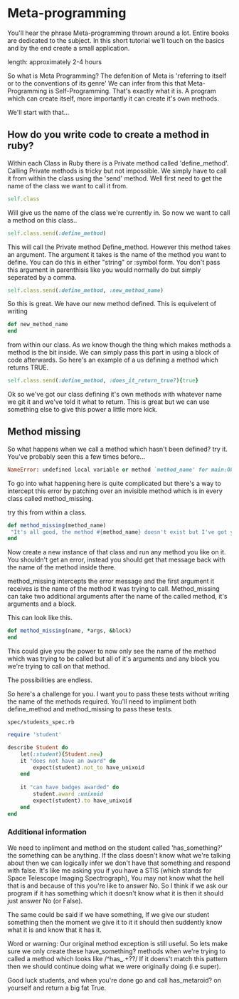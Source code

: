 # Meta-programming

You'll hear the phrase Meta-programming thrown around a lot. Entire books are dedicated to the subject. 
In this short tutorial we'll touch on the basics and by the end create a small application.

length: approximately 2-4 hours

So what is Meta Programming? The defenition of Meta is 'referring to itself or to the conventions of its genre' 
We can infer from this that Meta-Programming is Self-Programming. That's exactly what it is. A program which can create itself, more importantly it can create it's own methods. 

We'll start with that...

## How do you write code to create a method in ruby?

Within each Class in Ruby there is a Private method called 'define_method'. Calling Private methods is tricky but not impossible. We simply have to call it from within the class using the 'send' method. Well first need to get the name of the class we want to call it from. 

```ruby
self.class
```

Will give us the name of the class we're currently in. So now we want to call a method on this class..

```ruby
self.class.send(:define_method)
```

This will call the Private method Define_method. However this method takes an argument. The argument it takes is the name of the method you want to define. You can do this in either "string" or :symbol form. You don't pass this argument in parenthisis like you would normally do but simply seperated by a comma. 

```ruby
self.class.send(:define_method, :new_method_name)
```

So this is great. We have our new method defined. This is equivelent of writing 

```ruby
def new_method_name
end
```
from within our class. As we know though the thing which makes methods a method is the bit inside. We can simply pass this part in using a block of code afterwards. So here's an example of a us defining a method which returns TRUE. 

```ruby
self.class.send(:define_method, :does_it_return_true?){true}
```

Ok so we've got our class defining it's own methods with whatever name we git it and we've told it what to return. This is great but we can use something else to give this power a little more kick. 

## Method missing

So what happens when we call a method which hasn't been defined? try it. 
You've probably seen this a few times before...

```ruby
NameError: undefined local variable or method `method_name' for main:Object
``` 

To go into what happening here is quite complicated but there's a way to intercept this error by patching over an invisible method which is in every class called method_missing. 

try this from within a class.  

```ruby
def method_missing(method_name)
 "It's all good, the method #{method_name} doesn't exist but I've got your back!"
end

```

Now create a new instance of that class and run any method you like on it. You shouldn't get an error, instead you should get that message back with the name of the method inside there.

method_missing intercepts the error message and the first argument it receives is the name of the method it was trying to call. Method_missing can take two additional arguments after the name of the called method, it's arguments and a block. 

This can look like this. 

```ruby
def method_missing(name, *args, &block)
end
```

This could give you the power to now only see the name of the method which was trying to be called but all of it's arguments and any block you we're trying to call on that method. 

The possibilities are endless. 

So here's a challenge for you. I want you to pass these tests without writing the name of the methods required. You'll need to impliment both define_method and method_missing to pass these tests. 
```
spec/students_spec.rb
```
```ruby
require 'student'

describe Student do
	let(:student){Student.new}
	it "does not have an award" do 
		expect(student).not_to have_unixoid
	end
	
	it "can have badges awarded" do 
		student.award :unixoid
		expect(student).to have_unixoid
	end
end
```

### Additional information

We need to inpliment and method on the student called 
'has_something?' the something  can be anything. If the class doesn't know what we're talking about then we can logically infer we don't have that something and respond with false. It's like me asking you if you have a STIS (which stands for Space Telescope Imaging Spectrograph), You may not know what the hell that is and because of this you're like to answer No. So I think if we ask our program if it has something which it doesn't know what it is then it should just answer No (or False). 

The same could be said if we have something, If we give our student something then the moment we give it to it it should then suddently know what it is and know that it has it. 

Word or warning: 
Our original method exception is still useful. So lets make sure we only create these have_something? methods when we're trying to called a method which looks like /^has_.+?\?/ 
If it doens't match this pattern then we should continue doing what we were originally doing (i.e super). 

Good luck students, and when you're done go and call has_metaroid? on yourself and return a big fat True. 


